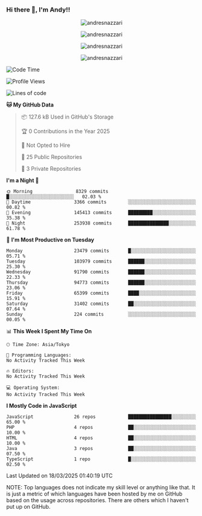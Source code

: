 ### Hi there 👋, I'm Andy!!

<p align="center" >
  <img src="https://github-profile-trophy.vercel.app/?username=AndresNazzari&theme=dracula&column=-1" alt="andresnazzari"/>
</p>

<p align="center">
  <img  src="https://github-readme-stats.vercel.app/api?username=AndresNazzari&count_private=true&show_icons=true&theme=dracula" alt="andresnazzari"/>
</p>
<p align="center">
  <img  src="https://github-readme-stats.vercel.app/api/top-langs/?username=AndresNazzari&layout=compact" alt="andresnazzari"/>
</p>
<p align="center" >
  <img src="https://github-readme-stats.vercel.app/api/wakatime?username=AndresNazzari" alt="andresnazzari"/>
</p>

<!--START_SECTION:waka-->
![Code Time](http://img.shields.io/badge/Code%20Time-966%20hrs%209%20mins-blue)

![Profile Views](http://img.shields.io/badge/Profile%20Views-0-blue)

![Lines of code](https://img.shields.io/badge/From%20Hello%20World%20I%27ve%20Written-75.6%20million%20lines%20of%20code-blue)

**🐱 My GitHub Data** 

> 📦 127.6 kB Used in GitHub's Storage 
 > 
> 🏆 0 Contributions in the Year 2025
 > 
> 🚫 Not Opted to Hire
 > 
> 📜 25 Public Repositories 
 > 
> 🔑 3 Private Repositories 
 > 
**I'm a Night 🦉** 

```text
🌞 Morning                8329 commits        █░░░░░░░░░░░░░░░░░░░░░░░░   02.03 % 
🌆 Daytime                3366 commits        ░░░░░░░░░░░░░░░░░░░░░░░░░   00.82 % 
🌃 Evening                145413 commits      █████████░░░░░░░░░░░░░░░░   35.38 % 
🌙 Night                  253938 commits      ███████████████░░░░░░░░░░   61.78 % 
```
📅 **I'm Most Productive on Tuesday** 

```text
Monday                   23479 commits       █░░░░░░░░░░░░░░░░░░░░░░░░   05.71 % 
Tuesday                  103979 commits      ██████░░░░░░░░░░░░░░░░░░░   25.30 % 
Wednesday                91790 commits       ██████░░░░░░░░░░░░░░░░░░░   22.33 % 
Thursday                 94773 commits       ██████░░░░░░░░░░░░░░░░░░░   23.06 % 
Friday                   65399 commits       ████░░░░░░░░░░░░░░░░░░░░░   15.91 % 
Saturday                 31402 commits       ██░░░░░░░░░░░░░░░░░░░░░░░   07.64 % 
Sunday                   224 commits         ░░░░░░░░░░░░░░░░░░░░░░░░░   00.05 % 
```


📊 **This Week I Spent My Time On** 

```text
🕑︎ Time Zone: Asia/Tokyo

💬 Programming Languages: 
No Activity Tracked This Week

🔥 Editors: 
No Activity Tracked This Week

💻 Operating System: 
No Activity Tracked This Week
```

**I Mostly Code in JavaScript** 

```text
JavaScript               26 repos            ████████████████░░░░░░░░░   65.00 % 
PHP                      4 repos             ██░░░░░░░░░░░░░░░░░░░░░░░   10.00 % 
HTML                     4 repos             ██░░░░░░░░░░░░░░░░░░░░░░░   10.00 % 
Java                     3 repos             ██░░░░░░░░░░░░░░░░░░░░░░░   07.50 % 
TypeScript               1 repo              █░░░░░░░░░░░░░░░░░░░░░░░░   02.50 % 
```




 Last Updated on 18/03/2025 01:40:19 UTC
<!--END_SECTION:waka-->

NOTE: Top languages does not indicate my skill level or anything like that. It is just a metric of which languages have been hosted by me on GitHub based on the usage across repositories. There are others which I haven't put up on GitHub.

<!-- Here are some ideas to get you started:

-   🔭 I’m currently working on ...
-   🌱 I’m currently learning ...
-   👯 I’m looking to collaborate on ...
-   🤔 I’m looking for help with ...
-   💬 Ask me about ...
-   📫 How to reach me: ...
-   😄 Pronouns: ...
-   ⚡ Fun fact: ... -->

